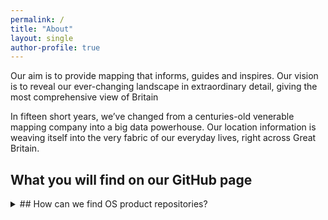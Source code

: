 ```yaml
---
permalink: /
title: "About"
layout: single
author-profile: true
---
```


Our aim is to provide mapping that informs, guides and inspires. Our vision is to reveal our ever-changing landscape in extraordinary detail, giving the most comprehensive view of Britain

In fifteen short years, we’ve changed from a centuries-old venerable mapping company into a big data powerhouse. Our location information is weaving itself into the very fabric of our everyday lives, right across Great Britain.



## What you will find on our GitHub page


<details>
<summary>## How can we find OS product repositories?</summary>
<br>
By clicking on the product tab, you will be presented with a list of all of our OS products. Choosing a product will take you to the product github repository.
<details>


<details>
<summary>## What if I can't find the GitHub repository I am looking for?</summary>
<br>
For more information about Ordnance Survey please contact us using the social links provided to the left.
<details> 




<br>
<br>

